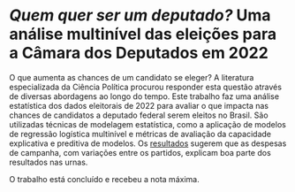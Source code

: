 # *Quem quer ser um deputado?* Uma análise multinível das eleições para a Câmara dos Deputados em 2022

O que aumenta as chances de um candidato se eleger? A literatura especializada da Ciência Política procurou responder esta questão através de diversas abordagens ao longo do tempo. Este trabalho faz uma análise estatística dos dados eleitorais de 2022 para avaliar o que impacta nas chances de candidatos a deputado federal serem eleitos no Brasil. São utilizadas técnicas de modelagem estatística, como a aplicação de modelos de regressão logística multinível e métricas de avaliação da capacidade explicativa e preditiva de modelos. Os [resultados](https://github.com/felipelmc/ElectoralDynamics) sugerem que as despesas de campanha, com variações entre os partidos, explicam boa parte dos resultados nas urnas.

O trabalho está concluído e recebeu a nota máxima.
